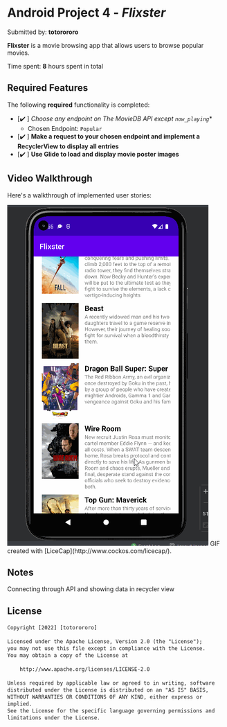 # Android Project 4 - *Flixster*

Submitted by: **totorororo**

**Flixster** is a movie browsing app that allows users to browse popular movies.

Time spent: **8** hours spent in total

## Required Features

The following **required** functionality is completed:

- [✔️ ] *Choose any endpoint on The MovieDB API except `now_playing`**
  - Chosen Endpoint: `Popular`
- [✔️ ] **Make a request to your chosen endpoint and implement a RecyclerView to display all entries**
- [✔️ ] **Use Glide to load and display movie poster images**

## Video Walkthrough

Here's a walkthrough of implemented user stories:

<img src='https://github.com/totorororo/Flixster/blob/master/flixster%20walkthrough.gif' title='Video Walkthrough' width='' alt='Video Walkthrough' />
GIF created with [LiceCap](http://www.cockos.com/licecap/).  

## Notes

Connecting through API and showing data in recycler view

## License

    Copyright [2022] [totorororo]

    Licensed under the Apache License, Version 2.0 (the "License");
    you may not use this file except in compliance with the License.
    You may obtain a copy of the License at

        http://www.apache.org/licenses/LICENSE-2.0

    Unless required by applicable law or agreed to in writing, software
    distributed under the License is distributed on an "AS IS" BASIS,
    WITHOUT WARRANTIES OR CONDITIONS OF ANY KIND, either express or implied.
    See the License for the specific language governing permissions and
    limitations under the License.
